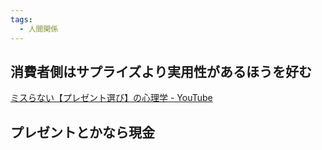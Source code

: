 ```yaml
---
tags:
  - 人間関係
---
```

## 消費者側はサプライズより実用性があるほうを好む

[ミスらない【プレゼント選び】の心理学 - YouTube](https://www.youtube.com/watch?v=xCcCmIxhPLY)


## プレゼントとかなら現金

